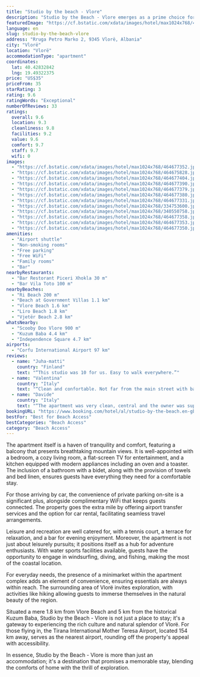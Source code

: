 ```yaml
---
title: "Studio by the beach - Vlore"
description: "Studio by the Beach - Vlore emerges as a prime choice for travelers seeking a blend of comfort and convenience, coupled with a touch of adventure."
featuredImage: "https://cf.bstatic.com/xdata/images/hotel/max1024x768/464677352.jpg?k=ddbad1138b8922a7b2b17ed121a887d65b452303525df41f90a93f807069a439&o=&hp=1"
language: en
slug: studio-by-the-beach-vlore
address: "Rruga Petro Marko 2, 9345 Vlorë, Albania"
city: "Vlorë"
location: "Vlorë"
accommodationType: "apartment"
coordinates:
  lat: 40.42832842
  lng: 19.49322375
price: "US$35"
priceFrom: 35
starRating: 3
rating: 9.6
ratingWords: "Exceptional"
numberOfReviews: 33
ratings:
  overall: 9.6
  location: 9.3
  cleanliness: 9.8
  facilities: 9.2
  value: 9.6
  comfort: 9.7
  staff: 9.7
  wifi: 0
images:
  - "https://cf.bstatic.com/xdata/images/hotel/max1024x768/464677352.jpg?k=ddbad1138b8922a7b2b17ed121a887d65b452303525df41f90a93f807069a439&o=&hp=1"
  - "https://cf.bstatic.com/xdata/images/hotel/max1024x768/464675828.jpg?k=ccd4e59b23adb26ab9905816f1c2873bb4f1849c96fd12588bb74ca64937408a&o=&hp=1"
  - "https://cf.bstatic.com/xdata/images/hotel/max1024x768/464677404.jpg?k=b39d4c7c45adc48d3400ceeb7d7834b7e16ab9760f2681ed475e83e3ebbea0de&o=&hp=1"
  - "https://cf.bstatic.com/xdata/images/hotel/max1024x768/464677390.jpg?k=567dd2d79b49f10457490a0ea2e1f4cadffa46de3e3a55100d6161b4b0216b47&o=&hp=1"
  - "https://cf.bstatic.com/xdata/images/hotel/max1024x768/464677379.jpg?k=c32f54d9f410f9bdfb5fe460e96d6b000c54e65a56e5aca8d32f2a21c14a5ac7&o=&hp=1"
  - "https://cf.bstatic.com/xdata/images/hotel/max1024x768/464677380.jpg?k=cff0636a3881c97dd955d2cc8f65143758d9e0ecf9aec08a4132091c1023ea40&o=&hp=1"
  - "https://cf.bstatic.com/xdata/images/hotel/max1024x768/464677331.jpg?k=e4bb0ff980f30f2502cf6a46200258727b8ed058cd66f514455b5b668f56937e&o=&hp=1"
  - "https://cf.bstatic.com/xdata/images/hotel/max1024x768/334753600.jpg?k=d8c1ea2dbd918de7c0a2b5035b5ad8355b8cea8278bee38753b9715c1030b3f5&o=&hp=1"
  - "https://cf.bstatic.com/xdata/images/hotel/max1024x768/340550758.jpg?k=55d83892523756359da4aea1a249bd095ae7da42a4f94f864a6c48dca9b76f0c&o=&hp=1"
  - "https://cf.bstatic.com/xdata/images/hotel/max1024x768/464677358.jpg?k=7594842c212d389dacd9f4a7e0a64f51a173ab58a9a72132dbdcf2fede18dea7&o=&hp=1"
  - "https://cf.bstatic.com/xdata/images/hotel/max1024x768/464677353.jpg?k=1285731f460ea1ccc7c802df0ce4116cdc784adf34ed1dab53f642a3898c3e71&o=&hp=1"
  - "https://cf.bstatic.com/xdata/images/hotel/max1024x768/464677350.jpg?k=be5f7ba2474c643056563ad11a03ec93a8c1fa32b906f65a7d2672e237f8d56c&o=&hp=1"
amenities:
  - "Airport shuttle"
  - "Non-smoking rooms"
  - "Free parking"
  - "Free WiFi"
  - "Family rooms"
  - "Bar"
nearbyRestaurants:
  - "Bar Restorant Piceri Xhokla 30 m"
  - "Bar Vila Toto 100 m"
nearbyBeaches:
  - "Ri Beach 200 m"
  - "Beach at Government Villas 1.1 km"
  - "Vlore Beach 1.6 km"
  - "Liro Beach 1.8 km"
  - "Vjetër Beach 2.8 km"
whatsNearby:
  - "Scooby Doo Vlore 900 m"
  - "Kuzum Baba 4.4 km"
  - "Independence Square 4.7 km"
airports:
  - "Corfu International Airport 97 km"
reviews:
  - name: "Juha-matti"
    country: "Finland"
    text: "“This studio was 10 for us. Easy to walk everywhere.”"
  - name: "Valentina"
    country: "Italy"
    text: "“Clean and confortable. Not far from the main street with bars and restaurants. Highly recommended.”"
  - name: "Davide"
    country: "Italy"
    text: "“The apartment was very clean, central and the owner was super kind and ready to accommodate everything I wanted. I would go back anytime… perfect accomodation in Vlorë”"
bookingURL: "https://www.booking.com/hotel/al/studio-by-the-beach.en-gb.html?aid=8035640"
bestFor: "Best for Beach Access"
bestCategories: "Beach Access"
category: "Beach Access"
---
```


The apartment itself is a haven of tranquility and comfort, featuring a balcony that presents breathtaking mountain views. It is well-appointed with a bedroom, a cozy living room, a flat-screen TV for entertainment, and a kitchen equipped with modern appliances including an oven and a toaster. The inclusion of a bathroom with a bidet, along with the provision of towels and bed linen, ensures guests have everything they need for a comfortable stay.

For those arriving by car, the convenience of private parking on-site is a significant plus, alongside complimentary WiFi that keeps guests connected. The property goes the extra mile by offering airport transfer services and the option for car rental, facilitating seamless travel arrangements.

Leisure and recreation are well catered for, with a tennis court, a terrace for relaxation, and a bar for evening enjoyment. Moreover, the apartment is not just about leisurely pursuits; it positions itself as a hub for adventure enthusiasts. With water sports facilities available, guests have the opportunity to engage in windsurfing, diving, and fishing, making the most of the coastal location.

For everyday needs, the presence of a minimarket within the apartment complex adds an element of convenience, ensuring essentials are always within reach. The surrounding area of Vlorë invites exploration, with activities like hiking allowing guests to immerse themselves in the natural beauty of the region.

Situated a mere 1.8 km from Vlore Beach and 5 km from the historical Kuzum Baba, Studio by the Beach - Vlore is not just a place to stay; it's a gateway to experiencing the rich culture and natural splendor of Vlorë. For those flying in, the Tirana International Mother Teresa Airport, located 154 km away, serves as the nearest airport, rounding off the property's appeal with accessibility.

In essence, Studio by the Beach - Vlore is more than just an accommodation; it's a destination that promises a memorable stay, blending the comforts of home with the thrill of exploration.